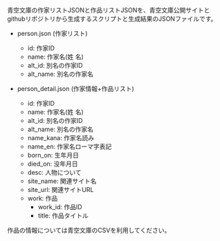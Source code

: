 青空文庫の作家リストJSONと作品リストJSONを、青空文庫公開サイトとgithubリポジトリから生成するスクリプトと生成結果のJSONファイルです。

* person.json (作家リスト)
    * id: 作家ID
    * name: 作家名(姓 名)
    * alt_id: 別名の作家ID
    * alt_name: 別名の作家名

* person_detail.json (作家情報+作品リスト)
    * id: 作家ID
    * name: 作家名(姓 名)
    * alt_id: 別名の作家ID
    * alt_name: 別名の作家名
    * name_kana: 作家名読み
    * name_en: 作家名ローマ字表記
    * born_on: 生年月日
    * died_on: 没年月日
    * desc: 人物について
    * site_name: 関連サイト名
    * site_url: 関連サイトURL
    * work: 作品
        * work_id: 作品ID
        * title: 作品タイトル

作品の情報については青空文庫のCSVを利用してください。
